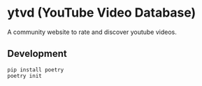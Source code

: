 # ytvd (YouTube Video Database)

A community website to rate and discover youtube videos.

## Development

```
pip install poetry
poetry init
```
